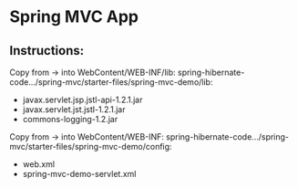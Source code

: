 # Spring MVC App

## Instructions:
Copy from -> into WebContent/WEB-INF/lib:
spring-hibernate-code.../spring-mvc/starter-files/spring-mvc-demo/lib:
* javax.servlet.jsp.jstl-api-1.2.1.jar
* javax.servlet.jst.jstl-1.2.1.jar
* commons-logging-1.2.jar

Copy from -> into WebContent/WEB-INF:
spring-hibernate-code.../spring-mvc/starter-files/spring-mvc-demo/config:
* web.xml
* spring-mvc-demo-servlet.xml
